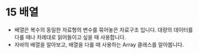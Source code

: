 # 15 배열 
- 배열은 복수의 동일한 자료형의 변수를 묶어놓은 자료구조 입니다. 대량의 데이터를 다룰 때나 차례대로 읽어들이고 싶을 때 사용합니다. 
- 자바의 배열을 알아보고, 배열을 다룰 때 사용하는 Array 클래스를 알아봅니다. 

